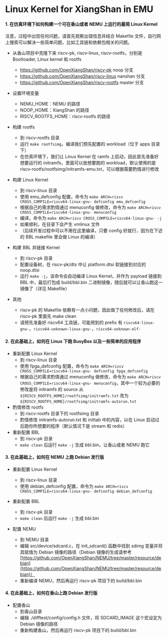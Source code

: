 # Linux Kernel for XiangShan in EMU

#### 1. 在仿真环境下如何构建一个可在香山或者 NEMU 上运行的最简 Linux Kernel

注意，过程中出现任何问题，请首先观察出错信息并结合 Makefile 文件，自行网上搜索可以解决一些简单问题，比如工具链和依赖包相关的问题。

- 从香山项目中克隆下来 riscv-pk, riscv-linux, riscv-rootfs，分别是 Bootloader, Linux kernel 和 rootfs
    - https://github.com/OpenXiangShan/riscv-pk noop 分支
    - https://github.com/OpenXiangShan/riscv-linux nanshan 分支
    - https://github.com/OpenXiangShan/riscv-rootfs master 分支
- 设置环境变量
    - NEMU_HOME：NEMU 的路径
    - NOOP_HOME：XiangShan 的路径
    - RISCV_ROOTFS_HOME：riscv-rootfs 的路径
- 构建 rootfs
    - 到 riscv-rootfs 目录
    - 运行 `make rootfsimg`，编译我们预先配置的 workload（位于 apps 目录下）
    - 在仿真环境下，我们让 Linux Kernel 在 ramfs 上启动，因此首先准备好想要运行的 initramfs，里面可以放想要跑的 workload，默认使用的是 riscv-rootfs/rootfsimg/initramfs-emu.txt，可以根据需要酌情进行修改
- 构建 Linux Kernel
    - 到 riscv-linux 目录
    - 使用 emu_defconfig 配置，命令为 `make ARCH=riscv CROSS_COMPILE=riscv64-linux-gnu- defconfig emu_defconfig`
    - 根据自己的需求酌情通过 menuconfig 做修改，命令为 `make ARCH=riscv CROSS_COMPILE=riscv64-linux-gnu- menuconfig`
    - 编译，命令为 `make ARCH=riscv CROSS_COMPILE=riscv64-linux-gnu- -j`
    - 如果顺利，在目录下会产生 vmlinux 文件
    - （后续开发过程中可以不用在这里编译，只要 config 好就行，因为在下述的 BBL makefile 里会做 Linux 的编译）
- 构建 BBL 并链接 Kernel
    - 到 riscv-pk 目录
    - 配置设备树，在 riscv-pk/dts 中让 platform.dtsi 软链接到对应的 noop.dtsi
    - 运行 `make -j`，该命令会自动编译 Linux Kernel，并作为 payload 链接到 BBL 中，最后打包成 build/bbl.bin 二进制镜像，随后就可以让香山跑这一镜像了（详见 Makefile）

- 其他
    - riscv-pk 的 Makefile 依赖有一点小问题，因此做了任何修改后，请在 riscv-pk 里面先 make clean
    - 请预先准备好 riscv64 工具链，可能用到的 prefix 有 `riscv64-linux-gnu-`，`riscv64-unknown-linux-gnu-`，`riscv64-unknown-elf-`



#### 2. 在此基础上，如何在 Linux 下跑 BusyBox 以及一些简单的应用程序

* 重新配置 Linux Kernel
    * 到 riscv-linux 目录
    * 使用 fpga_defconfig 配置，命令为 `make ARCH=riscv CROSS_COMPILE=riscv64-linux-gnu- defconfig fpga_defconfig`
    * 根据自己的需求酌情通过 menuconfig 做修改，命令为 `make ARCH=riscv CROSS_COMPILE=riscv64-linux-gnu- menuconfig`，其中一个较为必要的修改是将 initramfs 的 source 从 `${RISCV_ROOTFS_HOME}/rootfsimg/initramfs.txt` 改为 `${RISCV_ROOTFS_HOME}/rootfsimg/initramfs-autorun.txt`
* 酌情修改 rootfs
    * 到 riscv-rootfs 目录下的 rootfsimg 目录
    * 酌情修改 initramfs-autorun.txt 和 inittab 中的内容，以在 Linux 启动过后跑你所想要的程序（默认情况下是 stream 和 redis）
* 重新配置 BBL
    * 到 riscv-pk 目录
    * `make clean` 后运行 `make -j` 生成 bbl.bin，让香山或者 NEMU 跑它



#### 3. 在此基础上，如何在 NEMU 上跑 Debian 发行版

* 重新配置 Linux Kernel
    * 到 riscv-linux 目录
    * 使用 debian_defconfig 配置，命令为 `make ARCH=riscv CROSS_COMPILE=riscv64-linux-gnu- defconfig debian_defconfig`

* 重新配置 BBL
    * 到 riscv-pk 目录
    * `make clean` 后运行 `make -j` 生成 bbl.bin
* 配置 NEMU
    * 到 NEMU 目录
    * 编辑 src/device/sdcard.c，在 init_sdcard() 函数中找到 sdimg 变量并将其赋值为 Debian 镜像的路径（Debian 镜像的生成请参考[https://github.com/OpenXiangShan/NEMU/tree/master/resource/debian](https://github.com/OpenXiangShan/NEMU/tree/master/resource/debian)）
    * 重新编译 NEMU，然后再运行 riscv-pk 项目下的 build/bbl.bin



#### 4. 在此基础上，如何在香山上跑 Debian 发行版

* 配置香山
    * 到香山目录
    * 编辑 ./difftest/config/config.h 文件，将 SDCARD_IMAGE 这个宏设定为 Debian 镜像的路径
    * 重新构建香山，然后再运行 riscv-pk 项目下的 build/bbl.bin

